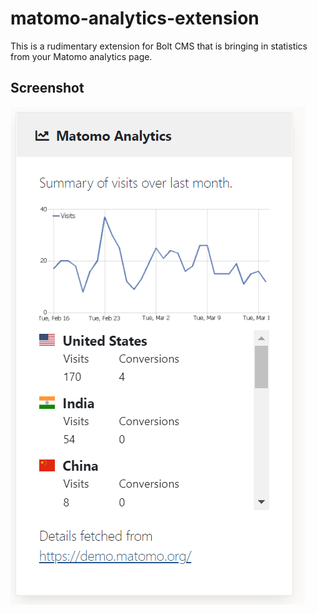 # matomo-analytics-extension
This is a rudimentary extension for Bolt CMS that is bringing in statistics from your Matomo analytics page.

## Screenshot
![Screenshot](images/screenshot.png)